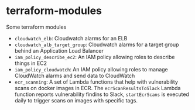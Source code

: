 # terraform-modules
Some terraform modules

* `cloudwatch_elb`: Cloudwatch alarms for an ELB
* `cloudwatch_alb_target_group`: Cloudwatch alarms for a target group behind an Application Load Balancer
* `iam_policy_describe_ec2`: An IAM policy allowing roles to describe things in EC2
* `iam_policy_cloudwatch`: An IAM policy allowing roles to manage CloudWatch alarms and send data to CloudWatch
* `ecr_scanning`: A set of Lambda functions that help with vulnerability scans on docker images in ECR. The `ecrScanResultsToSlack` Lambda function reports vulnerability findins to Slack, `startEcrScans` is executed daily to trigger scans on images with specific tags.
